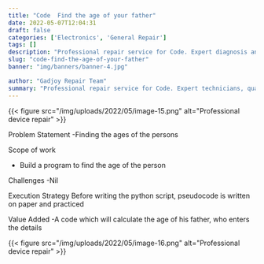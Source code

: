 ```yaml
---
title: "Code  Find the age of your father"
date: 2022-05-07T12:04:31
draft: false
categories: ['Electronics', 'General Repair']
tags: []
description: "Professional repair service for Code. Expert diagnosis and quality repairs in Bangalore."
slug: "code-find-the-age-of-your-father"
banner: "img/banners/banner-4.jpg"

author: "Gadjoy Repair Team"
summary: "Professional repair service for Code. Expert technicians, quality parts, warranty included."
---
```


{{< figure src="/img/uploads/2022/05/image-15.png" alt="Professional device repair" >}}

Problem Statement -Finding the ages of the persons

Scope of work

- Build a program to find the age of the person

Challenges -Nil

Execution Strategy Before writing the python script, pseudocode is written on paper and practiced 

Value Added -A code which will calculate the age of his father, who enters the details

{{< figure src="/img/uploads/2022/05/image-16.png" alt="Professional device repair" >}}